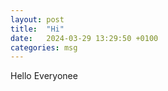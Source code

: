```yaml
---
layout: post
title:  "Hi"
date:   2024-03-29 13:29:50 +0100
categories: msg
---
```


Hello Everyonee
